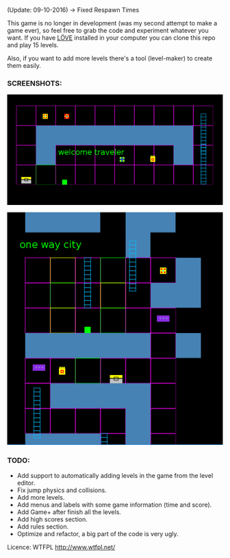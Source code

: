 (Update: 09-10-2016) -> Fixed Respawn Times

This game is no longer in development (was my second attempt to make a game ever), so feel free to grab the code and experiment whatever you want.
If you have [LÖVE][2] installed in your computer you can clone this repo and play 15 levels. 

Also, if you want to add more levels there's a tool (level-maker) to create them easily.

### SCREENSHOTS:

![Example](https://raw.githubusercontent.com/camiloei/cut3/master/images/cut3-01.png)

![Example](https://raw.githubusercontent.com/camiloei/cut3/master/images/cut3-02.png)

### TODO:

* Add support to automatically adding levels in the game from the level editor.
* Fix jump physics and collisions.
* Add more levels.
* Add menus and labels with some game information (time and score).
* Add Game+ after finish all the levels.
* Add high scores section.
* Add rules section.
* Optimize and refactor, a big part of the code is very ugly.

[1]:https://www.youtube.com/watch?v=jIJO2sLE0h4
[2]:https://love2d.org/

Licence: WTFPL http://www.wtfpl.net/
